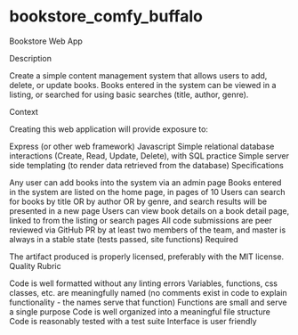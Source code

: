 # bookstore_comfy_buffalo
Bookstore Web App

Description

Create a simple content management system that allows users to add, delete, or update books. Books entered in the system can be viewed in a listing, or searched for using basic searches (title, author, genre).

Context

Creating this web application will provide exposure to:

Express (or other web framework)
Javascript
Simple relational database interactions (Create, Read, Update, Delete), with SQL practice
Simple server side templating (to render data retrieved from the database)
Specifications

 Any user can add books into the system via an admin page
 Books entered in the system are listed on the home page, in pages of 10
 Users can search for books by title OR by author OR by genre, and search results will be presented in a new page
 Users can view book details on a book detail page, linked to from the listing or search pages
 All code submissions are peer reviewed via GitHub PR by at least two members of the team, and master is always in a stable state (tests passed, site functions)
Required

 The artifact produced is properly licensed, preferably with the MIT license.
Quality Rubric

Code is well formatted without any linting errors
Variables, functions, css classes, etc. are meaningfully named (no comments exist in code to explain functionality - the names serve that function)
Functions are small and serve a single purpose
Code is well organized into a meaningful file structure
Code is reasonably tested with a test suite
Interface is user friendly
